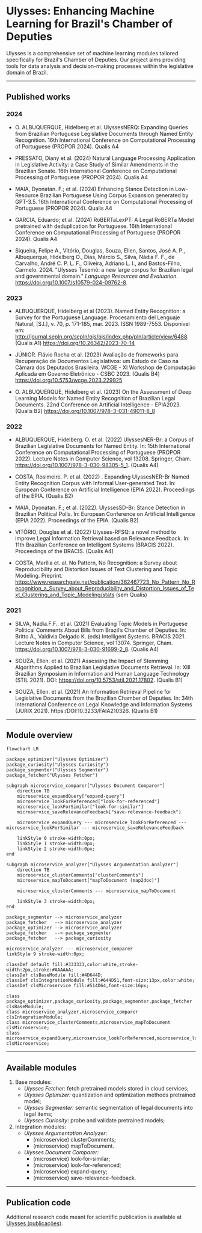 # Ulysses: Enhancing Machine Learning for Brazil's Chamber of Deputies

Ulysses is a comprehensive set of machine learning modules tailored specifically for Brazil's Chamber of Deputies. Our project aims providing tools for data analysis and decision-making processes within the legislative domain of Brazil.

---

## Published works

### 2024

- O. ALBUQUERQUE, Hidelberg et al. UlyssesNERQ: Expanding Queries from Brazilian Portuguese Legislative Documents through Named Entity Recognition. 16th International Conference on Computational Processing of Portuguese (PROPOR 2024). Qualis A4

- PRESSATO, Diany et al. (2024) Natural Language Processing Application in Legislative Activity: a Case Study of Similar Amendments in the Brazilian Senate. 16th International Conference on Computational Processing of Portuguese (PROPOR 2024). Qualis A4

- MAIA, Dyonatan. F.; et al. (2024) Enhancing Stance Detection in Low-Resource Brazilian Portuguese Using Corpus Expansion generated by GPT-3.5. 16th International Conference on Computational Processing of Portuguese (PROPOR 2024). Qualis A4

- GARCIA, Eduardo; et al. (2024) RoBERTaLexPT: A Legal RoBERTa Model pretrained with deduplication for Portuguese. 16th International Conference on Computational Processing of Portuguese (PROPOR 2024). Qualis A4

- Siqueira, Felipe A., Vitório, Douglas, Souza, Ellen, Santos, José A. P., Albuquerque, Hidelberg O., Dias, Márcio S., Silva, Nádia F. F., de Carvalho, André C. P. L. F., Oliveira, Adriano L. I., and Bastos-Filho, Carmelo. 2024. "Ulysses Tesemõ: a new large corpus for Brazilian legal and governmental domain." *Language Resources and Evaluation*. https://doi.org/10.1007/s10579-024-09762-8.

### 2023

- ALBUQUERQUE, Hidelberg et al (2023). Named Entity Recognition: a Survey for the Portuguese Language. Procesamiento del Lenguaje Natural, [S.l.], v. 70, p. 171-185, mar. 2023. ISSN 1989-7553. Disponível em: <http://journal.sepln.org/sepln/ojs/ojs/index.php/pln/article/view/6488>. (Qualis A1) https://doi.org/10.26342/2023-70-14

- JÚNIOR. Flávio Rocha et al. (2023) Avaliação de frameworks para Recuperação de Documentos Legislativos: um Estudo de Caso na Câmara dos Deputados Brasileira. WCGE - XI Workshop de Computação Aplicada em Governo Eletrônico - CSBC 2023. (Qualis B4)
https://doi.org/10.5753/wcge.2023.229925

- O. ALBUQUERQUE, Hidelberg et al. (2023) On the Assessment of Deep Learning Models for Named Entity Recognition of Brazilian Legal Documents. 22nd Conference on Artificial Intelligence - EPIA2023. (Qualis B2)
https://doi.org/10.1007/978-3-031-49011-8_8

### 2022

- ALBUQUERQUE, Hidelberg. O. et al. (2022) UlyssesNER-Br: a Corpus of Brazilian Legislative Documents for Named Entity. In: 15th International Conference on Computational Processing of Portuguese (PROPOR 2022). Lecture Notes in Computer Science, vol 13208. Springer, Cham. https://doi.org/10.1007/978-3-030-98305-5_1. (Qualis A4) 

- COSTA, Rosimeire. P.  et al. (2022) . Expanding UlyssesNER-Br Named Entity Recognition Corpus with Informal User-generated Text. In: European Conference on Artificial Intelligence (EPIA 2022). Proceedings of the EPIA. (Qualis B2)

- MAIA, Dyonatan. F.; et al. (2022). UlyssesSD-Br: Stance Detection in Brazilian Political Polls.  In: European Conference on Artificial Intelligence (EPIA 2022). Proceedings of the EPIA. (Qualis B2)

- VITÓRIO, Douglas et al. (2022) Ulysses-RFSQ: a novel method to improve Legal Information Retrieval based on Relevance Feedback. In: 11th Brazilian Conference on Intelligent Systems (BRACIS 2022). Proceedings of the BRACIS. (Qualis A4)

- COSTA, Marília et. al. No Pattern, No Recognition: a Survey about Reproducibility and Distortion Issues of Text Clustering and Topic Modeling. Preprint. https://www.researchgate.net/publication/362467723_No_Pattern_No_Recognition_a_Survey_about_Reproducibility_and_Distortion_Issues_of_Text_Clustering_and_Topic_Modeling/stats (sem Qualis)

### 2021

- SILVA, Nádia.F.F.. et al. (2021) Evaluating Topic Models in Portuguese Political Comments About Bills from Brazil’s Chamber of Deputies. In: Britto A., Valdivia Delgado K. (eds) Intelligent Systems. BRACIS 2021. Lecture Notes in Computer Science, vol 13074. Springer, Cham. https://doi.org/10.1007/978-3-030-91699-2_8. (Qualis A4)

- SOUZA, Ellen. et al. (2021) Assessing the Impact of Stemming Algorithms Applied to Brazilian Legislative Documents Retrieval. In: XIII Brazilian Symposium in Information and Human Language Technology (STIL 2021). DOI: https://doi.org/10.5753/stil.2021.17802. (Qualis B1)

- SOUZA, Ellen. et al. (2021) An Information Retrieval Pipeline for Legislative Documents from the Brazilian Chamber of Deputies. In: 34th International Conference on Legal Knowledge and Information Systems (JURIX 2021).  https:/DOI:10.3233/FAIA210326. (Qualis B1)

---

## Module overview 

```mermaid
flowchart LR

package_optimizer("Ulysses Optimizer")
package_curiosity("Ulysses Curiosity")
package_segmenter("Ulysses Segmenter")
package_fetcher("Ulysses Fetcher")

subgraph microservice_comparer["Ulysses Document Comparer"]
    direction TB
    microservice_expandQuery["expand-query"]
    microservice_lookForReferenced["look-for-referenced"]
    microservice_lookForSimilar["look-for-similar"]
    microservice_saveRelevanceFeedback["save-relevance-feedback"]

    microservice_expandQuery --- microservice_lookForReferenced --- microservice_lookForSimilar --- microservice_saveRelevanceFeedback

    linkStyle 0 stroke-width:0px;
    linkStyle 1 stroke-width:0px;
    linkStyle 2 stroke-width:0px;
end

subgraph microservice_analyzer["Ulysses Argumentation Analyzer"]
    direction TB
    microservice_clusterComments["clusterComments"]
    microservice_mapToDocument["mapToDocument (map2doc)"]

    microservice_clusterComments --- microservice_mapToDocument

    linkStyle 3 stroke-width:0px;
end

package_segmenter --> microservice_analyzer
package_fetcher   --> microservice_analyzer
package_optimizer --> microservice_analyzer
package_fetcher   --> package_segmenter
package_fetcher   --> package_curiosity

microservice_analyzer --- microservice_comparer
linkStyle 9 stroke-width:0px;

classDef default fill:#333333,color:white,stroke-width:2px,stroke:#AAAAAA;
classDef clsBaseModule fill:#4D644D;
classDef clsIntegrationModule fill:#644D51,font-size:13px,color:white;
classDef clsMicroservice fill:#514D64,font-size:16px;

class package_optimizer,package_curiosity,package_segmenter,package_fetcher clsBaseModule;
class microservice_analyzer,microservice_comparer clsIntegrationModule;
class microservice_clusterComments,microservice_mapToDocument clsMicroservice;
class microservice_expandQuery,microservice_lookForReferenced,microservice_lookForSimilar,microservice_saveRelevanceFeedback clsMicroservice;
```

---

## Available modules

1. Base modules:
    - *Ulysses Fetcher:* fetch pretrained models stored in cloud services;
    - *Ulysses Optimizer:* quantization and optimization methods pretrained model;
    - *Ulysses Segmenter:* semantic segmentation of legal documents into legal items;
    - *Ulysses Curiosity:* probe and validate pretrained models;
2. Integration modules:
    - *Ulysses Argumentation Analyzer:*
        - (microservice) clusterComments;
        - (microservice) mapToDocument.
    - *Ulysses Document Comparer:*
        - (microservice) look-for-similar;
        - (microservice) look-for-referenced;
        - (microservice) expand-query;
        - (microservice) save-relevance-feedback.

---

## Publication code
Additional research code meant for scientific publication is available at [Ulysses (publicações)](https://github.com/Convenio-Camara-dos-Deputados).
